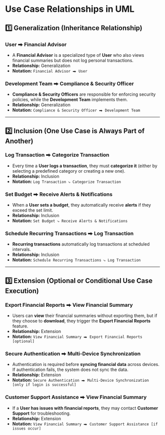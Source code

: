 # Use Case Relationships in UML

## 1️⃣ Generalization (Inheritance Relationship)

### User ⮕ Financial Advisor  
- A **Financial Advisor** is a specialized type of **User** who also views financial summaries but does not log personal transactions.  
- **Relationship:** Generalization  
- **Notation:** `Financial Advisor ⮕ User`  

### Development Team ⮕ Compliance & Security Officer  
- **Compliance & Security Officers** are responsible for enforcing security policies, while the **Development Team** implements them.  
- **Relationship:** Generalization  
- **Notation:** `Compliance & Security Officer ⮕ Development Team`  

---

## 2️⃣ Inclusion (One Use Case is Always Part of Another)

### Log Transaction ⮕ Categorize Transaction  
- Every time a **User logs a transaction**, they must **categorize it** (either by selecting a predefined category or creating a new one).  
- **Relationship:** Inclusion  
- **Notation:** `Log Transaction ⤷ Categorize Transaction`  

### Set Budget ⮕ Receive Alerts & Notifications  
- When a **User sets a budget**, they automatically receive **alerts** if they exceed the set limit.  
- **Relationship:** Inclusion  
- **Notation:** `Set Budget ⤷ Receive Alerts & Notifications`  

### Schedule Recurring Transactions ⮕ Log Transaction  
- **Recurring transactions** automatically log transactions at scheduled intervals.  
- **Relationship:** Inclusion  
- **Notation:** `Schedule Recurring Transactions ⤷ Log Transaction`  

---

## 3️⃣ Extension (Optional or Conditional Use Case Execution)

### Export Financial Reports ⮕ View Financial Summary  
- Users can **view** their financial summaries without exporting them, but if they choose to **download**, they trigger the **Export Financial Reports** feature.  
- **Relationship:** Extension  
- **Notation:** `View Financial Summary ⮕ Export Financial Reports [optional]`  

### Secure Authentication ⮕ Multi-Device Synchronization  
- Authentication is required before **syncing financial data** across devices. If authentication fails, the system does not sync the data.  
- **Relationship:** Extension  
- **Notation:** `Secure Authentication ⮕ Multi-Device Synchronization [only if login is successful]`  

### Customer Support Assistance ⮕ View Financial Summary  
- If a **User has issues with financial reports**, they may contact **Customer Support** for troubleshooting.  
- **Relationship:** Extension  
- **Notation:** `View Financial Summary ⮕ Customer Support Assistance [if issues occur]`  
